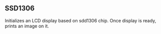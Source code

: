 ## SSD1306

Initializes an LCD display based on sdd1306 chip.
Once display is ready, prints an image on it.
